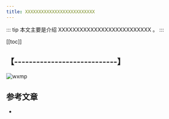 ```yaml
---
title: XXXXXXXXXXXXXXXXXXXXXXXXXX
---
```


::: tip
本文主要是介绍 XXXXXXXXXXXXXXXXXXXXXXXXXX 。
:::

[[toc]]

## 【----------------------------】
<img class= "zoom-custom-imgs" :src="$withBase('/assets/img/dw/hiveopt/sumopt11-1.png')" alt="wxmp">




## 参考文章
* 